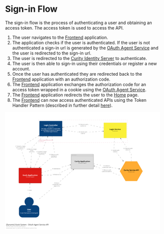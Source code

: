 # Sign-in Flow

The sign-in flow is the process of authenticating a user and obtaining an access token. The access token is used to access the API.

1. The user navigates to the [Frontend](../project-structure/apps/frontend) application.
2. The application checks if the user is authenticated. If the user is not authenticated a sign-in url is generated by the [OAuth Agent Service](../project-structure/services/oauth-agent-service) and the user is redirected to the sign-in url.
3. The user is redirected to the [Curity Identity Server](../project-structure/services/curity-identity-server) to authenticate.
4. The user is then able to sign-in using their credentials or register a new account.
5. Once the user has authenticated they are redirected back to the [Frontend](../project-structure/apps/frontend) application with an authorization code.
6. The [Frontend](../project-structure/apps/frontend) application exchanges the authorization code for an access token wrapped in a cookie using the [OAuth Agent Service](../project-structure/services/oauth-agent-service).
7. The [Frontend](../project-structure/apps/frontend) application redirects the user to the [Home](../project-structure/apps/frontend) page.
8. The [Frontend](../project-structure/apps/frontend) can now access authenticated APIs using the Token Handler Pattern (described in further detail [here](../architecture/authentication)).

![Sign-in Flow](img/signin-flow.png)
